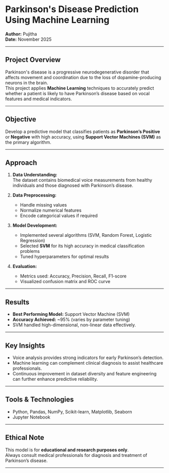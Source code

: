# Parkinson's Disease Prediction Using Machine Learning

**Author:** Pujitha  
**Date:** November 2025  

---

##  Project Overview
Parkinson's disease is a progressive neurodegenerative disorder that affects movement and coordination due to the loss of dopamine-producing neurons in the brain.  
This project applies **Machine Learning** techniques to accurately predict whether a patient is likely to have Parkinson’s disease based on vocal features and medical indicators.

---

##  Objective
Develop a predictive model that classifies patients as **Parkinson’s Positive** or **Negative** with high accuracy, using **Support Vector Machines (SVM)** as the primary algorithm.

---

##  Approach

1. **Data Understanding:**  
   The dataset contains biomedical voice measurements from healthy individuals and those diagnosed with Parkinson’s disease.

2. **Data Preprocessing:**  
   - Handle missing values  
   - Normalize numerical features  
   - Encode categorical values if required  

3. **Model Development:**  
   - Implemented several algorithms (SVM, Random Forest, Logistic Regression)  
   - Selected **SVM** for its high accuracy in medical classification problems  
   - Tuned hyperparameters for optimal results  

4. **Evaluation:**  
   - Metrics used: Accuracy, Precision, Recall, F1-score  
   - Visualized confusion matrix and ROC curve  

---

##  Results
- **Best Performing Model:** Support Vector Machine (SVM)  
- **Accuracy Achieved:** ~95% (varies by parameter tuning)  
- SVM handled high-dimensional, non-linear data effectively.  

---

##  Key Insights
- Voice analysis provides strong indicators for early Parkinson’s detection.  
- Machine learning can complement clinical diagnosis to assist healthcare professionals.  
- Continuous improvement in dataset diversity and feature engineering can further enhance predictive reliability.  

---

## Tools & Technologies
- Python, Pandas, NumPy, Scikit-learn, Matplotlib, Seaborn  
- Jupyter Notebook  

--- 

## Ethical Note
This model is for **educational and research purposes only**.  
Always consult medical professionals for diagnosis and treatment of Parkinson’s disease.

---


